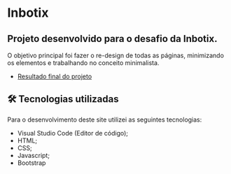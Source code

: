 # Inbotix

## Projeto desenvolvido para o desafio da Inbotix. 
O objetivo principal foi fazer o re-design de todas as páginas, minimizando os elementos e trabalhando no conceito minimalista.
- [Resultado final do projeto](https://www.inbotix.com.br)

## 🛠️  Tecnologias utilizadas

Para o desenvolvimento deste site utilizei as seguintes tecnologias:
-   Visual Studio Code (Editor de código);
-   HTML;
-   CSS; 
-   Javascript;
-   Bootstrap

 
